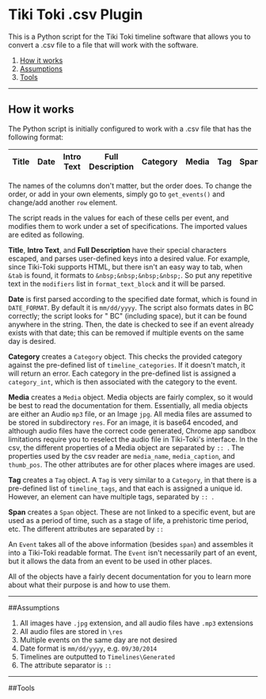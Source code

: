 # Tiki Toki .csv Plugin
This is a Python script for the Tiki Toki timeline software that allows you to convert a .csv file to a file that will work with the software.

 1. [How it works](#how-it-works)
 2. [Assumptions](#assumptions)
 3. [Tools](#tools)

----------

## How it works
The Python script is initially configured to work with a .csv file that has the following format:

Title | Date | Intro Text | Full Description | Category | Media | Tag | Span
----  | ---- | ----       | ----             | ----     | ----  | --- | ----

The names of the columns don't matter, but the order does. To change the order, or add in your own elements, simply go to `get_events()` and change/add another `row` element.

The script reads in the values for each of these cells per event, and modifies them to work under a set of specifications. The imported values are edited as following.

**Title**, **Intro Text**, and **Full Description** have their special characters escaped, and parses user-defined keys into a desired value. For example, since Tiki-Toki supports HTML, but there isn't an easy way to tab, when `&tab` is found, it formats to `&nbsp;&nbsp;&nbsp;&nbsp;`. So put any repetitive text in the `modifiers` list in `format_text_block` and it will be parsed.

**Date** is first parsed according to the specified date format, which is found in `DATE_FORMAT`. By default it is `mm/dd/yyyy`.  The script also formats dates in BC correctly; the script looks for " BC" (including space), but it can be found anywhere in the string. Then, the date is checked to see if an event already exists with that date; this can be removed if multiple events on the same day is desired.

**Category** creates a `Category` object. This checks the provided category against the pre-defined list of `timeline_categories`. If it doesn't match, it will return an error. Each category in the pre-defined list is assigned a `category_int`, which is then associated with the category to the event.

**Media** creates a `Media` object. Media objects are fairly complex, so it would be best to read the documentation for them. Essentially, all media objects are either an Audio `mp3` file, or an Image `jpg`. All media files are assumed to be stored in subdirectory `res`. For an image, it is base64 encoded, and although audio files have the correct code generated, Chrome app sandbox limitations require you to reselect the audio file in Tiki-Toki's interface. In the csv, the different properties of a Media object are separated by `:: `. The properties used by the csv reader are `media_name`, `media_caption`, and `thumb_pos`. The other attributes are for other places where images are used.

**Tag** creates a `Tag` object. A `Tag` is very similar to a `Category`, in that there is a pre-defined list of `timeline_tags`, and that each is assigned a unique id. However, an element can have multiple tags, separated by `:: `.

**Span** creates a `Span` object. These are not linked to a specific event, but are used as a period of time, such as a stage of life, a prehistoric time period, etc. The different attributes are separated by `:: `

An `Event` takes all of the above information (besides `span`) and assembles it into a Tiki-Toki readable format. The `Event` isn't necessarily part of an event, but it allows the data from an event to be used in other places.

All of the objects have a fairly decent documentation for you to learn more about what their purpose is and how to use them.

----------

##Assumptions

 1. All images have `.jpg` extension, and all audio files have `.mp3` extensions
 2. All audio files are stored in `\res`
 3. Multiple events on the same day are not desired
 4. Date format is `mm/dd/yyyy`, e.g. `09/30/2014`
 5. Timelines are outputted to `Timelines\Generated`
 6. The attribute separator is `:: `

----------

##Tools